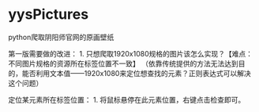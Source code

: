 # yysPictures
python爬取阴阳师官网的原画壁纸

第一版需要做的改进：
    1. 只想爬取1920x1080规格的图片该怎么实现？【难点：不同图片规格的资源所在标签位置不一致】
（依靠传统提供的方法无法达到目的，能否利用文本值——1920x1080来定位想查找的元素？正则表达式可以解决这个问题）
    
定位某元素所在标签位置：
    1. 将鼠标悬停在此元素位置，右键点击检查即可。
